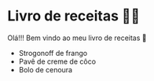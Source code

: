 # Livro de receitas :man_cook:

Olá!!! Bem vindo ao meu livro de receitas :shallow_pan_of_food:

- Strogonoff de frango
- Pavê de creme de côco
- Bolo de cenoura

